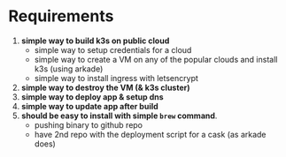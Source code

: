 # Requirements

1. **simple way to build k3s on public cloud**
   * simple way to setup credentials for a cloud
   * simple way to create a VM on any of the popular clouds and install k3s (using arkade)
   * simple way to install ingress with letsencrypt
1. **simple way to destroy the VM (& k3s cluster)**
1. **simple way to deploy app & setup dns**
1. **simple way to update app after build**
1. **should be easy to install with simple `brew` command**.
	* pushing binary to github repo
	* have 2nd repo with the deployment script for a cask (as arkade does)
